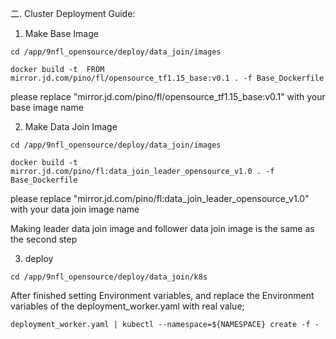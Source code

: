 二. Cluster Deployment Guide:

1. Make Base Image

`cd /app/9nfl_opensource/deploy/data_join/images` 

`docker build -t  FROM mirror.jd.com/pino/fl/opensource_tf1.15_base:v0.1 . -f Base_Dockerfile`

please replace "mirror.jd.com/pino/fl/opensource_tf1.15_base:v0.1"  with your base image name 

2. Make  Data Join Image

`cd /app/9nfl_opensource/deploy/data_join/images`

`docker build -t  mirror.jd.com/pino/fl:data_join_leader_opensource_v1.0 . -f Base_Dockerfile`

please replace "mirror.jd.com/pino/fl:data_join_leader_opensource_v1.0"  with your data join image name 

Making leader data join image  and follower data join image is the same  as the second step

3. deploy

`cd /app/9nfl_opensource/deploy/data_join/k8s`

After finished setting Environment variables, and replace the Environment variables of 
the deployment_worker.yaml with real value;

`deployment_worker.yaml | kubectl --namespace=${NAMESPACE} create -f -`
